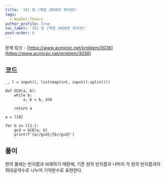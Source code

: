 ```yaml
---
title: '[6] 링 (백준 3036번 파이썬)'
tags:
  - Number-Theory
author_profile: true
toc_label: '[6] 링 (백준 3036번 파이썬)'
post-order: 6
---
```


문제 링크 - [https://www.acmicpc.net/problem/3036](https://www.acmicpc.net/problem/3036)

## 코드
```python::lineons
_, l = input(), list(map(int, input().split()))

def GCD(a, b):
    while b:
        a, b = b, a%b

    return a

a = l[0]

for b in l[1:]:
    gcd = GCD(a, b)
    print(f'{a//gcd}/{b//gcd}')
```

## 풀이
원의 둘레는 반지름과 비례하기 때문에, 기준 원의 반지름과 나머지 각 원의 반지름과의 최대공약수로 나누어 기약분수로 표현한다.
